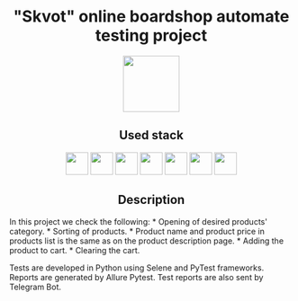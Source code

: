 <h1 align="center">"Skvot" online boardshop automate testing project</h1>  
<p align="center">
<a href="https://www.skvot.com/">
<img src="https://www.skvot.com/img/logo-wht.svg" height="100" />
</a>
</p>

<h2 align="center">Used stack</h2>
<p align="center">
<img src="https://cdn.jsdelivr.net/gh/devicons/devicon/icons/python/python-original.svg" height="40" width="40" />
<img src="https://cdn.jsdelivr.net/gh/devicons/devicon/icons/jenkins/jenkins-original.svg" height="40" width="40" />
<img src="https://cdn.jsdelivr.net/gh/devicons/devicon/icons/selenium/selenium-original.svg" height="40" width="40" />
<img src="https://cdn.jsdelivr.net/gh/devicons/devicon/icons/pytest/pytest-original.svg" height="40" width="40" />
<img src="https://upload.wikimedia.org/wikipedia/commons/1/1d/PyCharm_Icon.svg" height="40" width="40" />
<img src="https://avatars.githubusercontent.com/u/5879127?s=200&v=4" height="40" width="40" />
<img src="https://upload.wikimedia.org/wikipedia/commons/8/83/Telegram_2019_Logo.svg" height="40" width="40" />
</p>  

<h2 align="center">Description</h2>
In this project we check the following:
* Opening of desired products' category.
* Sorting of products.
* Product name and product price in products list is the same as on the product description page.
* Adding the product to cart.
* Clearing the cart.  

Tests are developed in Python using Selene and PyTest frameworks. Reports are generated by Allure Pytest. Test reports are also sent by Telegram Bot.  


